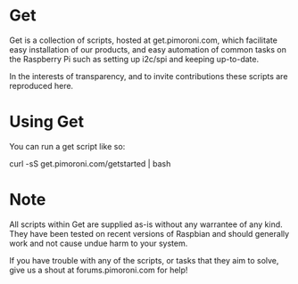 Get
===

Get is a collection of scripts, hosted at get.pimoroni.com, which facilitate easy installation of our products, and easy automation of common tasks on the Raspberry Pi such as setting up i2c/spi and keeping up-to-date.

In the interests of transparency, and to invite contributions these scripts are reproduced here.

Using Get
=========

You can run a get script like so:

curl -sS get.pimoroni.com/getstarted | bash

Note
====

All scripts within Get are supplied as-is without any warrantee of any kind. They have been tested on recent versions of Raspbian and should generally work and not cause undue harm to your system.

If you have trouble with any of the scripts, or tasks that they aim to solve, give us a shout at forums.pimoroni.com for help!

